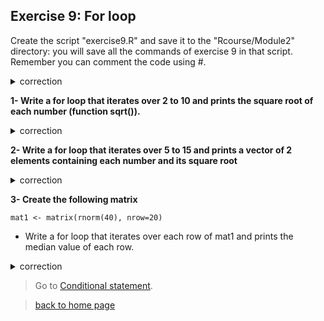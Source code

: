 ## Exercise 9: For loop

Create the script "exercise9.R" and save it to the "Rcourse/Module2" directory: you will save all the commands of exercise 9 in that script.
<br>Remember you can comment the code using #.


<details>
<summary>
correction
</summary>

```{r}
getwd()
setwd("~/Rcourse/Module2")
```

</details>


**1- Write a for loop that iterates over 2 to 10 and prints the square root of each number (function sqrt()).**

<details>
<summary>
correction
</summary>

```{r}
for(i in 2:10){
	print(sqrt(i))
}
```

</details>


**2- Write a for loop that iterates over 5 to 15 and prints a vector of 2 elements containing each number and its square root**

<details>
<summary>
correction
</summary>

```{r}
for(i in 5:15){
	veci <- c(i, sqrt(i))
        print(veci)
}
```

</details>

**3- Create the following matrix**

```{r}
mat1 <- matrix(rnorm(40), nrow=20)
```

* Write a for loop that iterates over each row of mat1 and prints the median value of each row.

<details>
<summary>
correction
</summary>

```{r}
for(j in 1:nrow(mat1)){
	# extract the row
	rowj <- mat1[j,]
	# print rowj
	print(rowj)
	# print median value in row
	print(median(rowj))
}       
```     

</details>


> Go to [Conditional statement](https://biocorecrg.github.io/CRG_RIntroduction/conditional).

> [back to home page](https://biocorecrg.github.io/CRG_RIntroduction)
